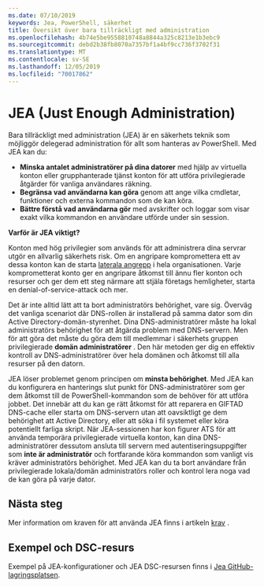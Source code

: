 ```yaml
---
ms.date: 07/10/2019
keywords: Jea, PowerShell, säkerhet
title: Översikt över bara tillräckligt med administration
ms.openlocfilehash: 4b74e5be9558810748a8844a325c8213e1b3ebc9
ms.sourcegitcommit: debd2b38fb8070a7357bf1a4bf9cc736f3702f31
ms.translationtype: MT
ms.contentlocale: sv-SE
ms.lasthandoff: 12/05/2019
ms.locfileid: "70017862"
---
```

# <a name="just-enough-administration"></a>JEA (Just Enough Administration)

Bara tillräckligt med administration (JEA) är en säkerhets teknik som möjliggör delegerad administration för allt som hanteras av PowerShell. Med JEA kan du:

- **Minska antalet administratörer på dina datorer** med hjälp av virtuella konton eller grupphanterade tjänst konton för att utföra privilegierade åtgärder för vanliga användares räkning.
- **Begränsa vad användarna kan göra** genom att ange vilka cmdletar, funktioner och externa kommandon som de kan köra.
- **Bättre förstå vad användarna gör** med avskrifter och loggar som visar exakt vilka kommandon en användare utförde under sin session.

**Varför är JEA viktigt?**

Konton med hög privilegier som används för att administrera dina servrar utgör en allvarlig säkerhets risk. Om en angripare kompromettera ett av dessa konton kan de starta [laterala angrepp](https://aka.ms/pth) i hela organisationen. Varje komprometterat konto ger en angripare åtkomst till ännu fler konton och resurser och ger dem ett steg närmare att stjäla företags hemligheter, starta en denial-of-service-attack och mer.

Det är inte alltid lätt att ta bort administratörs behörighet, vare sig. Överväg det vanliga scenariot där DNS-rollen är installerad på samma dator som din Active Directory-domän-styrenhet. Dina DNS-administratörer måste ha lokal administratörs behörighet för att åtgärda problem med DNS-servern. Men för att göra det måste du göra dem till medlemmar i säkerhets gruppen privilegierade **domän administratörer** . Den här metoden ger dig en effektiv kontroll av DNS-administratörer över hela domänen och åtkomst till alla resurser på den datorn.

JEA löser problemet genom principen om **minsta behörighet**. Med JEA kan du konfigurera en hanterings slut punkt för DNS-administratörer som ger dem åtkomst till de PowerShell-kommandon som de behöver för att utföra jobbet. Det innebär att du kan ge rätt åtkomst för att reparera en GIFTAD DNS-cache eller starta om DNS-servern utan att oavsiktligt ge dem behörighet att Active Directory, eller att söka i fil systemet eller köra potentiellt farliga skript. När JEA-sessionen har kon figurer ATS för att använda temporära privilegierade virtuella konton, kan dina DNS-administratörer dessutom ansluta till servern med autentiseringsuppgifter som **inte är administratör** och fortfarande köra kommandon som vanligt vis kräver administratörs behörighet. Med JEA kan du ta bort användare från privilegierade lokala/domän administratörs roller och kontrol lera noga vad de kan göra på varje dator.

## <a name="next-steps"></a>Nästa steg

Mer information om kraven för att använda JEA finns i artikeln [krav](prerequisites.md) .

## <a name="samples-and-dsc-resource"></a>Exempel och DSC-resurs

Exempel på JEA-konfigurationer och JEA DSC-resursen finns i [Jea GitHub-lagringsplatsen](https://github.com/PowerShell/JEA).
